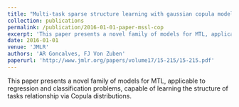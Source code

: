 ```yaml
---
title: "Multi-task sparse structure learning with gaussian copula models"
collection: publications
permalink: /publication/2016-01-01-paper-mssl-cop
excerpt: 'This paper presents a novel family of models for MTL, applicable to regression and classification problems, capable of learning the structure of tasks relationship via Copula distributions.'
date: 2016-01-01
venue: 'JMLR'
authors: 'AR Goncalves, FJ Von Zuben'
paperurl: 'http://www.jmlr.org/papers/volume17/15-215/15-215.pdf'
---
```

This paper presents a novel family of models for MTL, applicable to regression and classification problems, capable of learning the structure of tasks relationship via Copula distributions.
